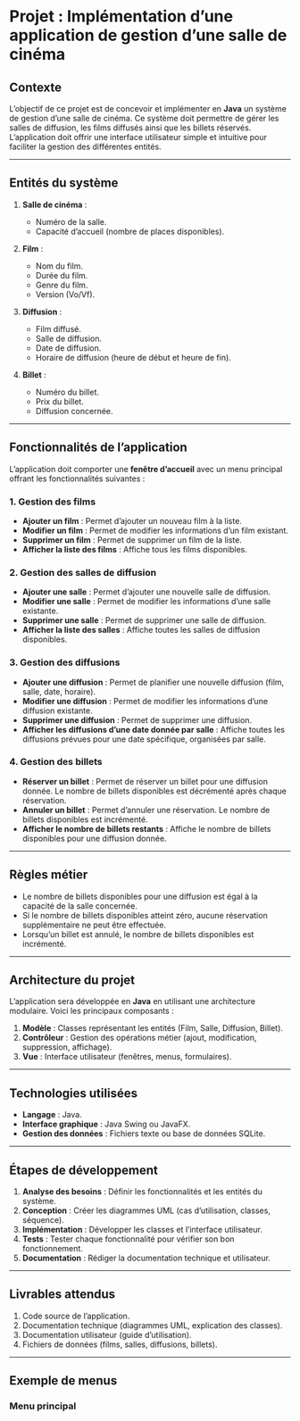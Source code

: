 # Projet : Implémentation d’une application de gestion d’une salle de cinéma

## Contexte
L’objectif de ce projet est de concevoir et implémenter en **Java** un système de gestion d’une salle de cinéma. Ce système doit permettre de gérer les salles de diffusion, les films diffusés ainsi que les billets réservés. L’application doit offrir une interface utilisateur simple et intuitive pour faciliter la gestion des différentes entités.

---

## Entités du système
1. **Salle de cinéma** :
   - Numéro de la salle.
   - Capacité d’accueil (nombre de places disponibles).

2. **Film** :
   - Nom du film.
   - Durée du film.
   - Genre du film.
   - Version (Vo/Vf).

3. **Diffusion** :
   - Film diffusé.
   - Salle de diffusion.
   - Date de diffusion.
   - Horaire de diffusion (heure de début et heure de fin).

4. **Billet** :
   - Numéro du billet.
   - Prix du billet.
   - Diffusion concernée.

---

## Fonctionnalités de l’application
L’application doit comporter une **fenêtre d’accueil** avec un menu principal offrant les fonctionnalités suivantes :

### 1. Gestion des films
   - **Ajouter un film** : Permet d’ajouter un nouveau film à la liste.
   - **Modifier un film** : Permet de modifier les informations d’un film existant.
   - **Supprimer un film** : Permet de supprimer un film de la liste.
   - **Afficher la liste des films** : Affiche tous les films disponibles.

### 2. Gestion des salles de diffusion
   - **Ajouter une salle** : Permet d’ajouter une nouvelle salle de diffusion.
   - **Modifier une salle** : Permet de modifier les informations d’une salle existante.
   - **Supprimer une salle** : Permet de supprimer une salle de diffusion.
   - **Afficher la liste des salles** : Affiche toutes les salles de diffusion disponibles.

### 3. Gestion des diffusions
   - **Ajouter une diffusion** : Permet de planifier une nouvelle diffusion (film, salle, date, horaire).
   - **Modifier une diffusion** : Permet de modifier les informations d’une diffusion existante.
   - **Supprimer une diffusion** : Permet de supprimer une diffusion.
   - **Afficher les diffusions d’une date donnée par salle** : Affiche toutes les diffusions prévues pour une date spécifique, organisées par salle.

### 4. Gestion des billets
   - **Réserver un billet** : Permet de réserver un billet pour une diffusion donnée. Le nombre de billets disponibles est décrémenté après chaque réservation.
   - **Annuler un billet** : Permet d’annuler une réservation. Le nombre de billets disponibles est incrémenté.
   - **Afficher le nombre de billets restants** : Affiche le nombre de billets disponibles pour une diffusion donnée.

---

## Règles métier
- Le nombre de billets disponibles pour une diffusion est égal à la capacité de la salle concernée.
- Si le nombre de billets disponibles atteint zéro, aucune réservation supplémentaire ne peut être effectuée.
- Lorsqu’un billet est annulé, le nombre de billets disponibles est incrémenté.

---

## Architecture du projet
L’application sera développée en **Java** en utilisant une architecture modulaire. Voici les principaux composants :
1. **Modèle** : Classes représentant les entités (Film, Salle, Diffusion, Billet).
2. **Contrôleur** : Gestion des opérations métier (ajout, modification, suppression, affichage).
3. **Vue** : Interface utilisateur (fenêtres, menus, formulaires).

---

## Technologies utilisées
- **Langage** : Java.
- **Interface graphique** : Java Swing ou JavaFX.
- **Gestion des données** : Fichiers texte ou base de données SQLite.

---

## Étapes de développement
1. **Analyse des besoins** : Définir les fonctionnalités et les entités du système.
2. **Conception** : Créer les diagrammes UML (cas d’utilisation, classes, séquence).
3. **Implémentation** : Développer les classes et l’interface utilisateur.
4. **Tests** : Tester chaque fonctionnalité pour vérifier son bon fonctionnement.
5. **Documentation** : Rédiger la documentation technique et utilisateur.

---

## Livrables attendus
1. Code source de l’application.
2. Documentation technique (diagrammes UML, explication des classes).
3. Documentation utilisateur (guide d’utilisation).
4. Fichiers de données (films, salles, diffusions, billets).

---

## Exemple de menus
### Menu principal